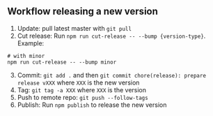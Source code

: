 ## Workflow releasing a new version

1. Update: pull latest master with `git pull`
2. Cut release: Run `npm run cut-release -- --bump {version-type}`. Example:

  ```shell
  # with minor
  npm run cut-release -- --bump minor
  ```
3. Commit: `git add .` and then `git commit chore(release): prepare release vXXX` where `XXX` is the new version
4. Tag: `git tag -a XXX` where `XXX` is the version
5. Push to remote repo: `git push --follow-tags`
6. Publish: Run `npm publish` to release the new version
